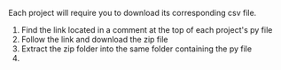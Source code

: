Each project will require you to download its corresponding csv file. 
  1. Find the link located in a comment at the top of each project's py file
  2. Follow the link and download the zip file
  3. Extract the zip folder into the same folder containing the py file
  4. 
